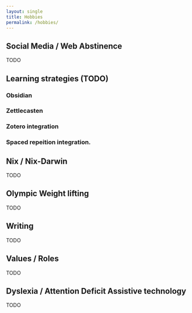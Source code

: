 ```yaml
---
layout: single 
title: Hobbies
permalink: /hobbies/
---
```



## Social Media / Web Abstinence
TODO 

## Learning strategies (TODO)
### Obsidian
### Zettlecasten
### Zotero integration
### Spaced repeition integration. 

## Nix / Nix-Darwin
TODO

## Olympic Weight lifting
TODO

## Writing
TODO

## Values / Roles 
TODO

## Dyslexia / Attention Deficit Assistive technology
TODO
